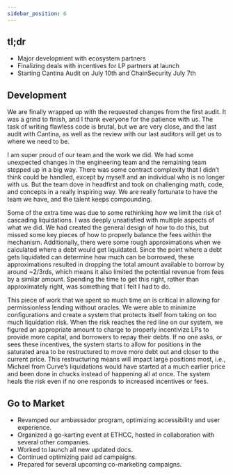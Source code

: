 ```yaml
---
sidebar_position: 6
---
```


## tl;dr

- Major development with ecosystem partners
- Finalizing deals with incentives for LP partners at launch
- Starting Cantina Audit on July 10th and ChainSecurity July 7th

## Development

We are finally wrapped up with the requested changes from the first audit. It was a grind to finish,
and I thank everyone for the patience with us. The task of writing flawless code is brutal, but we
are very close, and the last audit with Cantina, as well as the review with our last auditors will
get us to where we need to be.

I am super proud of our team and the work we did. We had some unexpected changes in the engineering
team and the remaining team stepped up in a big way. There was some contract complexity that I
didn’t think could be handled, except by myself and an individual who is no longer with us. But the
team dove in headfirst and took on challenging math, code, and concepts in a really inspiring way.
We are really fortunate to have the team we have, and the talent keeps compounding.

Some of the extra time was due to some rethinking how we limit the risk of cascading liquidations. I
was deeply unsatisfied with multiple aspects of what we did. We had created the general design of how
to do this, but missed some key pieces of how to properly balance the fees within the
mechanism. Additionally, there were some rough approximations when we calculated where a debt would
get liquidated. Since the point where a debt gets liquidated can determine how much can be borrowed,
these approximations resulted in dropping the total amount available to borrow by around ~2/3rds,
which means it also limited the potential revenue from fees by a similar amount. Spending the time
to get this right, rather than approximately right, was something that I felt I had to do.

This piece of work that we spent so much time on is critical in allowing for permissionless lending
without oracles. We were able to minimize configurations and create a system that protects itself
from taking on too much liquidation risk. When the risk reaches the red line on our system, we
figured an appropriate amount to charge to properly incentivize LPs to provide more capital, and
borrowers to repay their debts. If no one asks, or sees these incentives, the system starts to allow
for positions in the saturated area to be restructured to move more debt out and closer to the
current price. This restructuring means will impact large positions most, i.e., Michael from Curve’s
liquidations would have started at a much earlier price and been done in chucks instead of happening
all at once. The system heals the risk even if no one responds to increased incentives or fees.

## Go to Market

- Revamped our ambassador program, optimizing accessibility and user experience.
- Organized a go-karting event at ETHCC, hosted in collaboration with several other companies.
- Worked to launch all new updated docs.
- Continued optimizing paid ad campaigns.
- Prepared for several upcoming co-marketing campaigns.
